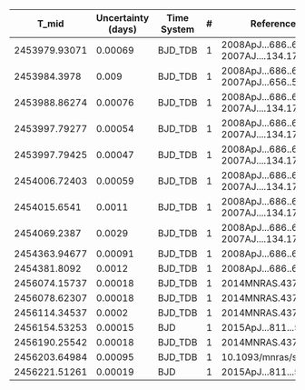 |T_mid|Uncertainty (days)           |Time System|#                                            |Reference                               |
|-----|-----------------------------|-----------|---------------------------------------------|----------------------------------------|
|2453979.93071|0.00069                      |BJD_TDB    |1                                            |2008ApJ...686..649J; 2007AJ....134.1707W|
|2453984.3978|0.009                        |BJD_TDB    |1                                            |2008ApJ...686..649J; 2007ApJ...656..552B|
|2453988.86274|0.00076                      |BJD_TDB    |1                                            |2008ApJ...686..649J; 2007AJ....134.1707W|
|2453997.79277|0.00054                      |BJD_TDB    |1                                            |2008ApJ...686..649J; 2007AJ....134.1707W|
|2453997.79425|0.00047                      |BJD_TDB    |1                                            |2008ApJ...686..649J; 2007AJ....134.1707W|
|2454006.72403|0.00059                      |BJD_TDB    |1                                            |2008ApJ...686..649J; 2007AJ....134.1707W|
|2454015.6541|0.0011                       |BJD_TDB    |1                                            |2008ApJ...686..649J; 2007AJ....134.1707W|
|2454069.2387|0.0029                       |BJD_TDB    |1                                            |2008ApJ...686..649J; 2007AJ....134.1707W|
|2454363.94677|0.00091                      |BJD_TDB    |1                                            |2008ApJ...686..649J                     |
|2454381.8092|0.0012                       |BJD_TDB    |1                                            |2008ApJ...686..649J                     |
|2456074.15737|0.00018                      |BJD_TDB    |1                                            |2014MNRAS.437...46N                     |
|2456078.62307|0.00018                      |BJD_TDB    |1                                            |2014MNRAS.437...46N                     |
|2456114.34537|0.0002                       |BJD_TDB    |1                                            |2014MNRAS.437...46N                     |
|2456154.53253|0.00015                      |BJD        |1                                            |2015ApJ...811...55M                     |
|2456190.25542|0.00018                      |BJD_TDB    |1                                            |2014MNRAS.437...46N                     |
|2456203.64984|0.00095                      |BJD_TDB    |1                                            |10.1093/mnras/stw574                    |
|2456221.51261|0.00019                      |BJD        |1                                            |2015ApJ...811...55M                     |
